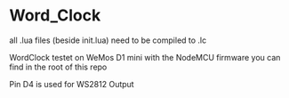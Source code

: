 # Word_Clock

all .lua files (beside init.lua) need to be compiled to .lc

WordClock testet on WeMos D1 mini with the NodeMCU firmware you can find in the root of this repo

Pin D4 is used for WS2812 Output